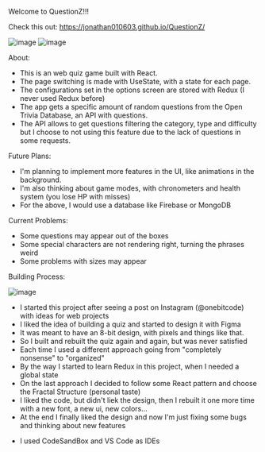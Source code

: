 Welcome to QuestionZ!!!

Check this out: https://jonathan010603.github.io/QuestionZ/

![image](https://user-images.githubusercontent.com/76676185/169177138-6b80cfd7-374a-4f4b-a4f3-1dce3a8705af.png)
![image](https://user-images.githubusercontent.com/76676185/169176966-75100ae9-3b2b-4ea2-ac9d-fe6456a9dafd.png)

About:
- This is an web quiz game built with React.
- The page switching is made with UseState, with a state for each page.
- The configurations set in the options screen are stored with Redux (I never used Redux before)
- The app gets a specific amount of random questions from the Open Trivia Database, an API with questions.
- The API allows to get questions filtering the category, type and difficulty but I choose to not using this feature due to the lack of questions in some requests.

Future Plans:
- I'm planning to implement more features in the UI, like animations in the background.
- I'm also thinking about game modes, with chronometers and health system (you lose HP with misses)
- For the above, I would use a database like Firebase or MongoDB

Current Problems:
- Some questions may appear out of the boxes
- Some special characters are not rendering right, turning the phrases weird
- Some problems with sizes may appear

Building Process:

![image](https://user-images.githubusercontent.com/76676185/169176232-1117d42e-c44a-421d-afc9-0453b57786b4.png)
- I started this project after seeing a post on Instagram (@onebitcode) with ideas for web projects
- I liked the idea of building a quiz and started to design it with Figma
- It was meant to have an 8-bit design, with pixels and things like that.
- So I built and rebuilt the quiz again and again, but was never satisfied
- Each time I used a different approach going from "completely nonsense" to "organized"
- By the way I started to learn Redux in this project, when I needed a global state
- On the last approach I decided to follow some React pattern and choose the Fractal Structure (personal taste)
- I liked the code, but didn't liek the design, then I rebuilt it one more time with a new font, a new ui, new colors...
- At the end I finally liked the design and now I'm just fixing some bugs and thinking about new features
* I used CodeSandBox and VS Code as IDEs
